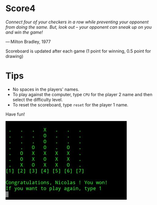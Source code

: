 # Score4

*Connect four of your checkers in a row while preventing your opponent from doing the same. But, look out – your opponent can sneak up on you and win the game!*

— Milton Bradley, 1977

Scoreboard is updated after each game (1 point for winning, 0.5 point for drawing)

# Tips
- No spaces in the players' names.
- To play against the computer, type `CPU` for the player 2 name and then select the difficulty level.
- To reset the scoreboard, type `reset` for the player 1 name.

Have fun!

![score4 sample](assets/score4_sample.jpg)

